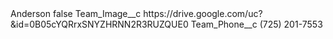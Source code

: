 <?xml version="1.0" encoding="UTF-8"?>
<CustomMetadata xmlns="http://soap.sforce.com/2006/04/metadata" xmlns:xsi="http://www.w3.org/2001/XMLSchema-instance" xmlns:xsd="http://www.w3.org/2001/XMLSchema">
    <label>Anderson</label>
    <protected>false</protected>
    <values>
        <field>Team_Image__c</field>
        <value xsi:type="xsd:string">https://drive.google.com/uc?&amp;id=0B05cYQRrxSNYZHRNN2R3RUZQUE0</value>
    </values>
    <values>
        <field>Team_Phone__c</field>
        <value xsi:type="xsd:string">(725) 201-7553</value>
    </values>
</CustomMetadata>

